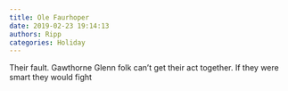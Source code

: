 ```yaml
---
title: Ole Faurhoper
date: 2019-02-23 19:14:13
authors: Ripp
categories: Holiday
---
```


 Their fault. Gawthorne Glenn folk can’t get their act together. If they were smart they would fight